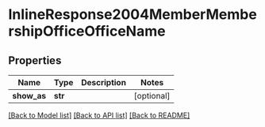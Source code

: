 # InlineResponse2004MemberMembershipOfficeOfficeName

## Properties
Name | Type | Description | Notes
------------ | ------------- | ------------- | -------------
**show_as** | **str** |  | [optional] 

[[Back to Model list]](../README.md#documentation-for-models) [[Back to API list]](../README.md#documentation-for-api-endpoints) [[Back to README]](../README.md)


